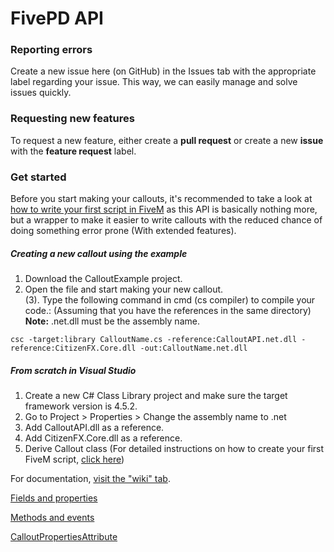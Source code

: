 # FivePD API

### Reporting errors

Create a new issue here (on GitHub) in the Issues tab with the appropriate label regarding your issue. This way, we can easily manage and solve issues quickly.

### Requesting new features

To request a new feature, either create a **pull request** or create a new **issue** with the **feature request** label.

### Get started

Before you start making your callouts, it's recommended to take a look at [how to write your first script in FiveM](https://docs.fivem.net/docs/scripting-manual/runtimes/csharp/) as this API is basically nothing more, but a wrapper to make it easier to write callouts with the reduced chance of doing something error prone (With extended features).

##### Creating a new callout using the example
1. Download the CalloutExample project.
2. Open the file and start making your new callout.<br/>
(3). Type the following command in cmd (cs compiler) to compile your code.: (Assuming that you have the references in the same directory)<br/>
**Note:** .net.dll must be the assembly name.
```
csc -target:library CalloutName.cs -reference:CalloutAPI.net.dll -reference:CitizenFX.Core.dll -out:CalloutName.net.dll
```

##### From scratch in Visual Studio
1. Create a new C# Class Library project and make sure the target framework version is 4.5.2.
2. Go to Project > <ProjectName> Properties > Change the assembly name to <ProjectName>.net
2. Add CalloutAPI.dll as a reference.
3. Add CitizenFX.Core.dll as a reference.
4. Derive Callout class
(For detailed instructions on how to create your first FiveM script, [click here](https://docs.fivem.net/docs/scripting-manual/runtimes/csharp/ "refer here"))

For documentation, [visit the "wiki" tab](https://github.com/KDani-99/FivePD-API/wiki).

[Fields and properties](https://github.com/KDani-99/FivePD-API/wiki/Fields-and-Properties)

[Methods and events](https://github.com/KDani-99/FivePD-API/wiki/Methods-and-Events)

[CalloutPropertiesAttribute](https://github.com/KDani-99/FivePD-API/wiki/CalloutPropertiesAttribute)
